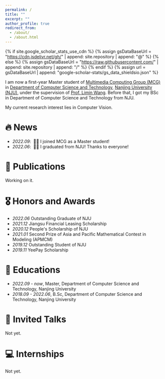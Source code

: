 ```yaml
---
permalink: /
title: ""
excerpt: ""
author_profile: true
redirect_from: 
  - /about/
  - /about.html
---
```


{% if site.google_scholar_stats_use_cdn %}
{% assign gsDataBaseUrl = "https://cdn.jsdelivr.net/gh/" | append: site.repository | append: "@" %}
{% else %}
{% assign gsDataBaseUrl = "https://raw.githubusercontent.com/" | append: site.repository | append: "/" %}
{% endif %}
{% assign url = gsDataBaseUrl | append: "google-scholar-stats/gs_data_shieldsio.json" %}

<span class='anchor' id='about-me'></span>

I am now a first-year Master student of [Multimedia Computing Group (MCG)](http://mcg.nju.edu.cn) in [Department of Computer Science and Technology](https://cs.nju.edu.cn), [Nanjing University (NJU)](https://www.nju.edu.cn), under the supervision of [Prof. Limin Wang](http://wanglimin.github.io/). Before that, I got my BSc in Department of Computer Science and Technology from NJU.

My current research interest lies in Computer Vision.

# 🔥 News
- *2022.09*: &nbsp;🎉🎉 I joined MCG as a Master student!
- *2022.06*: &nbsp;🎉🎉 I graduated from NJU! Thanks to everyone!

# 📝 Publications 

Working on it.

# 🎖 Honors and Awards

- *2022.06* Outstanding Graduate of NJU
- *2021.12* Jiangsu Financial Leasing Scholarship
- *2020.12* People's Scholarship of NJU
- *2021.01* Second Prize of Asia and Pacific Mathematical Contest in Modeling (APMCM)
- *2019.12* Outstanding Student of NJU
- *2019.11* YeePay Scholarship

# 📖 Educations

- *2022.09 - now*, Master, Department of Computer Science and Technology, Nanjing University
- *2018.09 - 2022.06*, B.Sc, Department of Computer Science and Technology, Nanjing University

# 💬 Invited Talks
Not yet.

# 💻 Internships
Not yet.
